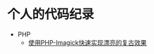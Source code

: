 # 个人的代码纪录

- PHP 
	- [使用PHP-Imagick快速实现漂亮的复古效果](https://github.com/chekun/code-snippets/tree/master/php/vintage-filter/)